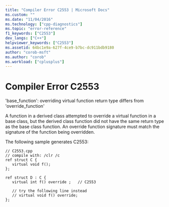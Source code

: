 ```yaml
---
title: "Compiler Error C2553 | Microsoft Docs"
ms.custom: ""
ms.date: "11/04/2016"
ms.technology: ["cpp-diagnostics"]
ms.topic: "error-reference"
f1_keywords: ["C2553"]
dev_langs: ["C++"]
helpviewer_keywords: ["C2553"]
ms.assetid: 64bc1e9a-627f-4ce9-b7bc-dc911bdb9180
author: "corob-msft"
ms.author: "corob"
ms.workload: ["cplusplus"]
---
```

# Compiler Error C2553
'base_function': overriding virtual function return type differs from 'override_function'  
  
 A function in a derived class attempted to override a virtual function in a base class, but the derived class function did not have the same return type as the base class function.  An override function signature must match the signature of the function being overridden.  
  
 The following sample generates C2553:  
  
```  
// C2553.cpp  
// compile with: /clr /c  
ref struct C {  
   virtual void f();  
};  
  
ref struct D : C {  
   virtual int f() override ;   // C2553   
  
   // try the following line instead  
   // virtual void f() override;  
};  
```